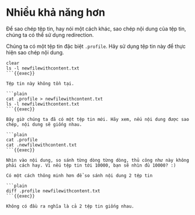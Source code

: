 # Nhiều khả năng hơn

Để sao chép tệp tin, hay nói một cách khác, sao chép nội dung của tệp tin, chúng ta có thể sử dụng redirection.

Chúng ta có một tệp tin đặc biệt `.profile`. Hãy sử dụng tệp tin này để thực hiện sao chép nội dung.

```plain
clear
ls -l newfilewithcontent.txt
```{{exec}}

Tệp tin này không tồn tại.

```plain
cat .profile > newfilewithcontent.txt
ls -l newfilewithcontent.txt
```{{exec}}

Bây giờ chúng ta đã có một tệp tin mới. Hãy xem, nếu nội dung được sao chép, nội dung sẽ giống nhau.

```plain
cat .profile
cat .newfilewithcontent.txt
```{{exec}}

Nhìn vào nội dung, so sánh từng dòng từng dòng, thủ công như này không phải cách hay. Vì nếu tệp tin tới 10000, bạn sẽ nhìn đủ 10000? :)

Có một cách thông minh hơn để so sánh nội dung 2 tệp tin

```plain
diff .profile newfilewithcontent.txt
```{{exec}}

Không có đầu ra nghĩa là cả 2 tệp tin giống nhau.

